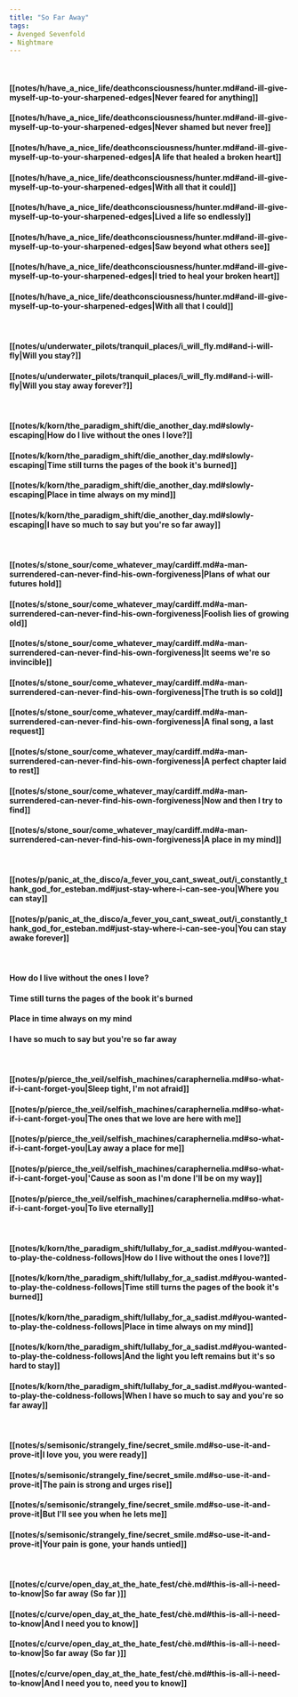 ```yaml
---
title: "So Far Away"
tags:
- Avenged Sevenfold
- Nightmare
---
```

&nbsp;
#### [[notes/h/have_a_nice_life/deathconsciousness/hunter.md#and-ill-give-myself-up-to-your-sharpened-edges|Never feared for anything]]
#### [[notes/h/have_a_nice_life/deathconsciousness/hunter.md#and-ill-give-myself-up-to-your-sharpened-edges|Never shamed but never free]]
#### [[notes/h/have_a_nice_life/deathconsciousness/hunter.md#and-ill-give-myself-up-to-your-sharpened-edges|A life that healed a broken heart]]
#### [[notes/h/have_a_nice_life/deathconsciousness/hunter.md#and-ill-give-myself-up-to-your-sharpened-edges|With all that it could]]
#### [[notes/h/have_a_nice_life/deathconsciousness/hunter.md#and-ill-give-myself-up-to-your-sharpened-edges|Lived a life so endlessly]]
#### [[notes/h/have_a_nice_life/deathconsciousness/hunter.md#and-ill-give-myself-up-to-your-sharpened-edges|Saw beyond what others see]]
#### [[notes/h/have_a_nice_life/deathconsciousness/hunter.md#and-ill-give-myself-up-to-your-sharpened-edges|I tried to heal your broken heart]]
#### [[notes/h/have_a_nice_life/deathconsciousness/hunter.md#and-ill-give-myself-up-to-your-sharpened-edges|With all that I could]]
&nbsp;
#### [[notes/u/underwater_pilots/tranquil_places/i_will_fly.md#and-i-will-fly|Will you stay?]]
#### [[notes/u/underwater_pilots/tranquil_places/i_will_fly.md#and-i-will-fly|Will you stay away forever?]]
&nbsp;
#### [[notes/k/korn/the_paradigm_shift/die_another_day.md#slowly-escaping|How do I live without the ones I love?]]
#### [[notes/k/korn/the_paradigm_shift/die_another_day.md#slowly-escaping|Time still turns the pages of the book it's burned]]
#### [[notes/k/korn/the_paradigm_shift/die_another_day.md#slowly-escaping|Place in time always on my mind]]
#### [[notes/k/korn/the_paradigm_shift/die_another_day.md#slowly-escaping|I have so much to say but you're so far away]]
&nbsp;
#### [[notes/s/stone_sour/come_whatever_may/cardiff.md#a-man-surrendered-can-never-find-his-own-forgiveness|Plans of what our futures hold]]
#### [[notes/s/stone_sour/come_whatever_may/cardiff.md#a-man-surrendered-can-never-find-his-own-forgiveness|Foolish lies of growing old]]
#### [[notes/s/stone_sour/come_whatever_may/cardiff.md#a-man-surrendered-can-never-find-his-own-forgiveness|It seems we're so invincible]]
#### [[notes/s/stone_sour/come_whatever_may/cardiff.md#a-man-surrendered-can-never-find-his-own-forgiveness|The truth is so cold]]
#### [[notes/s/stone_sour/come_whatever_may/cardiff.md#a-man-surrendered-can-never-find-his-own-forgiveness|A final song, a last request]]
#### [[notes/s/stone_sour/come_whatever_may/cardiff.md#a-man-surrendered-can-never-find-his-own-forgiveness|A perfect chapter laid to rest]]
#### [[notes/s/stone_sour/come_whatever_may/cardiff.md#a-man-surrendered-can-never-find-his-own-forgiveness|Now and then I try to find]]
#### [[notes/s/stone_sour/come_whatever_may/cardiff.md#a-man-surrendered-can-never-find-his-own-forgiveness|A place in my mind]]
&nbsp;
#### [[notes/p/panic_at_the_disco/a_fever_you_cant_sweat_out/i_constantly_thank_god_for_esteban.md#just-stay-where-i-can-see-you|Where you can stay]]
#### [[notes/p/panic_at_the_disco/a_fever_you_cant_sweat_out/i_constantly_thank_god_for_esteban.md#just-stay-where-i-can-see-you|You can stay awake forever]]
&nbsp;
#### How do I live without the ones I love?
#### Time still turns the pages of the book it's burned
#### Place in time always on my mind
#### I have so much to say but you're so far away
&nbsp;
#### [[notes/p/pierce_the_veil/selfish_machines/caraphernelia.md#so-what-if-i-cant-forget-you|Sleep tight, I'm not afraid]]
#### [[notes/p/pierce_the_veil/selfish_machines/caraphernelia.md#so-what-if-i-cant-forget-you|The ones that we love are here with me]]
#### [[notes/p/pierce_the_veil/selfish_machines/caraphernelia.md#so-what-if-i-cant-forget-you|Lay away a place for me]]
#### [[notes/p/pierce_the_veil/selfish_machines/caraphernelia.md#so-what-if-i-cant-forget-you|'Cause as soon as I'm done I'll be on my way]]
#### [[notes/p/pierce_the_veil/selfish_machines/caraphernelia.md#so-what-if-i-cant-forget-you|To live eternally]]
&nbsp;
#### [[notes/k/korn/the_paradigm_shift/lullaby_for_a_sadist.md#you-wanted-to-play-the-coldness-follows|How do I live without the ones I love?]]
#### [[notes/k/korn/the_paradigm_shift/lullaby_for_a_sadist.md#you-wanted-to-play-the-coldness-follows|Time still turns the pages of the book it's burned]]
#### [[notes/k/korn/the_paradigm_shift/lullaby_for_a_sadist.md#you-wanted-to-play-the-coldness-follows|Place in time always on my mind]]
#### [[notes/k/korn/the_paradigm_shift/lullaby_for_a_sadist.md#you-wanted-to-play-the-coldness-follows|And the light you left remains but it's so hard to stay]]
#### [[notes/k/korn/the_paradigm_shift/lullaby_for_a_sadist.md#you-wanted-to-play-the-coldness-follows|When I have so much to say and you're so far away]]
&nbsp;
#### [[notes/s/semisonic/strangely_fine/secret_smile.md#so-use-it-and-prove-it|I love you, you were ready]]
#### [[notes/s/semisonic/strangely_fine/secret_smile.md#so-use-it-and-prove-it|The pain is strong and urges rise]]
#### [[notes/s/semisonic/strangely_fine/secret_smile.md#so-use-it-and-prove-it|But I'll see you when he lets me]]
#### [[notes/s/semisonic/strangely_fine/secret_smile.md#so-use-it-and-prove-it|Your pain is gone, your hands untied]]
&nbsp;
#### [[notes/c/curve/open_day_at_the_hate_fest/chè.md#this-is-all-i-need-to-know|So far away (So far )]]
#### [[notes/c/curve/open_day_at_the_hate_fest/chè.md#this-is-all-i-need-to-know|And I need you to know]]
#### [[notes/c/curve/open_day_at_the_hate_fest/chè.md#this-is-all-i-need-to-know|So far away (So far )]]
#### [[notes/c/curve/open_day_at_the_hate_fest/chè.md#this-is-all-i-need-to-know|And I need you to, need you to know]]
